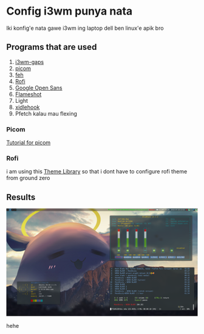 # Config i3wm punya nata
Iki konfig'e nata gawe i3wm ing laptop dell ben linux'e apik bro

## Programs that are used
1. [i3wm-gaps](https://github.com/Airblader/i3)
2. [picom](https://github.com/jonaburg/picom)
3. [feh](https://feh.finalrewind.org/)
4. [Rofi](https://github.com/davatorium/rofi)
5. [Google Open Sans](https://fonts.google.com/specimen/Open+Sans)
6. [Flameshot](https://github.com/flameshot-org/flameshot)
7. Light
8. [xidlehook](https://github.com/jD91mZM2/xidlehook)
9. Pfetch kalau mau flexing

### Picom
[Tutorial for picom](https://www.linuxfordevices.com/tutorials/linux/picom)

### Rofi
i am using this [Theme Library](https://github.com/adi1090x/rofi) so that i dont have to configure rofi theme from ground zero

## Results
![Hasil](https://github.com/Takane42/i3wm-config-nata/blob/master/Image/updatelaptop.png "Hasilnya gan")

hehe
